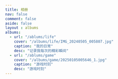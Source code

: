 ```yaml
---
title: 相册
nav: false
comment: false
aside: false
layout : albums
albums:
  - url: "/ablums/life"
    cover: "/albums/life/IMG_20240505_005807.jpg"
    caption: "我的日常"
    desc: "记录我每次的精彩瞬间"
  - url: "/ablums/game"
    cover: "/albums/game/20250105005646_1.jpg"
    caption: "游戏时刻"
    desc: "游戏时刻"
---
```

